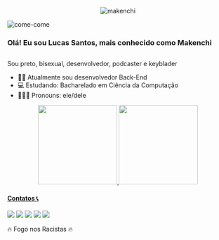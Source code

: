 <p align="center"><img src="https://komarev.com/ghpvc/?username=makenchi" alt="makenchi" /></p>

<img src="https://tenor.com/zm8Y.gif" alt="come-come">

### Olá! Eu sou Lucas Santos, mais conhecido como Makenchi
   ##
Sou preto, bisexual, desenvolvedor, podcaster e keyblader

- 👩‍💻 Atualmente sou desenvolvedor Back-End
- 💻 Estudando: Bacharelado em Ciência da Computação
- 👩🏾‍🦱 Pronouns: ele/dele

<div align="center">
  <a href="https://github.com/makenchi">
  <img height="180em" src="https://github-readme-stats.vercel.app/api?username=makenchi&show_icons=true&theme=dracula&include_all_commits=true&count_private=true"/>
  <img height="180em" src="https://github-readme-stats.vercel.app/api/top-langs/?username=makenchi&layout=compact&langs_count=7&theme=dracula"/>
</div>

 #### Contatos 📞
<div> 
  <a href="https://www.linkedin.com/in/lucas-santos-92066ba5/" target="_blank"><img src="https://img.shields.io/badge/-LinkedIn-%230077B5?style=for-the-badge&logo=linkedin&logoColor=white" target="_blank"></a> 
  <a href = "mailto:lsantospro@outlook.com"><img src="https://img.shields.io/badge/Microsoft_Outlook-0078D4?style=for-the-badge&logo=microsoft-outlook&logoColor=white" target="_blank"></a>
  <a href = "https://www.twitter.com/mvknch/"><img src="https://img.shields.io/badge/-Twitter-%231DA1F2.svg?style=for-the-badge&logo=twitter&logoColor=white" target="_blank"></a>
  <a href = "https://instagram.com/mvknch"><img src="https://img.shields.io/badge/-Instagram-%23E4405F.svg?style=for-the-badge&logo=instagram&logoColor=white" target="_blank"></a>
  <a href = "https://facebook.com/mvknch"><img src="https://img.shields.io/badge/-Facebook-%231877F2.svg?style=for-the-badge&logo=facebook&logoColor=white" target="_blank"></a>
</div>

🔥 Fogo nos Racistas 🔥